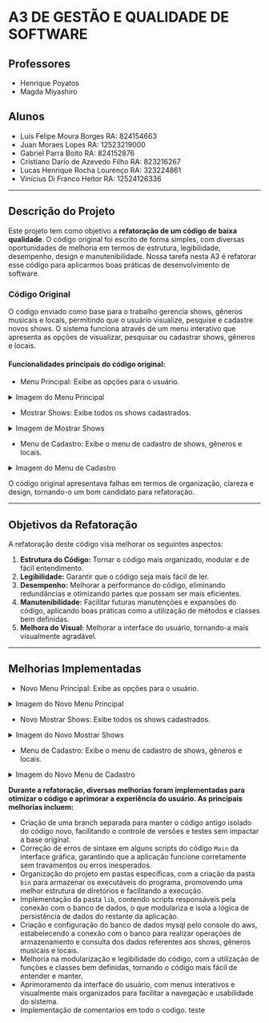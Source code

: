 # A3 DE GESTÃO E QUALIDADE DE SOFTWARE

## Professores

- Henrique Poyatos
- Magda Miyashiro

## Alunos

- Luís Felipe Moura Borges RA: 824154663
- Juan Moraes Lopes RA: 12523219000
- Gabriel Parra Boito RA: 824152876
- Cristiano Dario de Azevedo Filho RA: 823216267
- Lucas Henrique Rocha Lourenço RA: 323224861
- Vinícius Di Franco Heitor RA: 12524126336

---

## Descrição do Projeto

Este projeto tem como objetivo a **refatoração de um código de baixa qualidade**. O código original foi escrito de forma simples, com diversas oportunidades de melhoria em termos de estrutura, legibilidade, desempenho, design e manutenibilidade. Nossa tarefa nesta A3 é refatorar esse código para aplicarmos boas práticas de desenvolvimento de software.

### Código Original

O código enviado como base para o trabalho gerencia shows, gêneros musicais e locais, permitindo que o usuário visualize, pesquise e cadastre novos shows. O sistema funciona através de um menu interativo que apresenta as opções de visualizar, pesquisar ou cadastrar shows, gêneros e locais.

#### Funcionalidades principais do código original:

- Menu Principal: Exibe as opções para o usuário.

<details>
  <summary>Imagem do Menu Principal</summary>
  <img src="https://snipboard.io/6OgXui.jpg" alt="Imagem do Menu Principal" width="400px">
</details>

- Mostrar Shows: Exibe todos os shows cadastrados.

<details>
  <summary>Imagem de Mostrar Shows</summary>
  <img src="https://snipboard.io/RjTflr.jpg" alt="Imagem de Mostrar Shows" width="400px">
</details>

- Menu de Cadastro: Exibe o menu de cadastro de shows, gêneros e locais.

<details>
  <summary>Imagem do Menu de Cadastro</summary>
  <img src="https://snipboard.io/ko6Vjs.jpg" alt="Imagem do Menu de Cadastro" width="400px">
</details>

O código original apresentava falhas em termos de organização, clareza e design, tornando-o um bom candidato para refatoração.

---

## Objetivos da Refatoração

A refatoração deste código visa melhorar os seguintes aspectos:

1. **Estrutura do Código:** Tornar o código mais organizado, modular e de fácil entendimento.
2. **Legibilidade:** Garantir que o código seja mais fácil de ler.
3. **Desempenho:** Melhorar a performance do código, eliminando redundâncias e otimizando partes que possam ser mais eficientes.
4. **Manutenibilidade:** Facilitar futuras manutenções e expansões do código, aplicando boas práticas como a utilização de métodos e classes bem definidas.
5. **Melhora do Visual:** Melhorar a interface do usuário, tornando-a mais visualmente agradável.

---

## Melhorias Implementadas

- Novo Menu Principal: Exibe as opções para o usuário.

<details>
  <summary>Imagem do Novo Menu Principal</summary>
  <img src="https://snipboard.io/OtWgQh.jpg" alt="Imagem do Novo Menu Principal" width="400px">
</details>

- Novo Mostrar Shows: Exibe todos os shows cadastrados.

<details>
  <summary>Imagem do Novo Mostrar Shows</summary>
  <img src="https://snipboard.io/In1ldA.jpg" alt="Imagem do Novo Mostrar Shows" width="400px">
</details>

- Menu de Cadastro: Exibe o menu de cadastro de shows, gêneros e locais.

<details>
  <summary>Imagem do Novo Menu de Cadastro</summary>
  <img src="https://snipboard.io/y1Gk2D.jpg" alt="Imagem do Novo Menu de Cadastro" width="400px">
</details>

**Durante a refatoração, diversas melhorias foram implementadas para otimizar o código e aprimorar a experiência do usuário. As principais melhorias incluem:**

- Criação de uma branch separada para manter o código antigo isolado do código novo, facilitando o controle de versões e testes sem impactar a base original.
- Correção de erros de sintaxe em alguns scripts do código `Main` da interface gráfica, garantindo que a aplicação funcione corretamente sem travamentos ou erros inesperados.
- Organização do projeto em pastas específicas, com a criação da pasta `bin` para armazenar os executáveis do programa, promovendo uma melhor estrutura de diretórios e facilitando a execução.
- Implementação da pasta `lib`, contendo scripts responsáveis pela conexão com o banco de dados, o que modulariza e isola a lógica de persistência de dados do restante da aplicação.
- Criação e configuração do banco de dados mysql pelo console do aws, estabelecendo a conexão com o banco para realizar operações de armazenamento e consulta dos dados referentes aos shows, gêneros musicais e locais.
- Melhoria na modularização e legibilidade do código, com a utilização de funções e classes bem definidas, tornando o código mais fácil de entender e manter.
- Aprimoramento da interface do usuário, com menus interativos e visualmente mais organizados para facilitar a navegação e usabilidade do sistema.
- Implementação de comentarios em todo o codigo.
  teste

